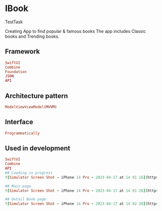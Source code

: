 # IBook
TestTask

Creating App to find popular & famous books 
The app includes Classic books and Trending books.

## Framework

```ruby
SwiftUI
Combine
Foundation
JSON
API
```

## Architecture pattern

```ruby
ModelViewViewModel(MVVM)
```
## Interface

```ruby
Programmatically
```

## Used in development
```ruby
SwiftUI
Combine
API
## Loading in progress
![Simulator Screen Shot - iPhone 14 Pro - 2023-04-17 at 14 01 16](https://user-images.githubusercontent.com/107427927/232467133-3478b15c-5827-48a6-acb8-9bf3b01b6ac6.png)

## Main page
![Simulator Screen Shot - iPhone 14 Pro - 2023-04-17 at 14 01 26](https://user-images.githubusercontent.com/107427927/232467358-7cc89957-594f-43b3-9e78-ca4688f12b63.png)

## Detail Book page
![Simulator Screen Shot - iPhone 14 Pro - 2023-04-17 at 14 02 28](https://user-images.githubusercontent.com/107427927/232467555-5e744a59-b0cc-4a8e-811d-de80d1357f55.png)

